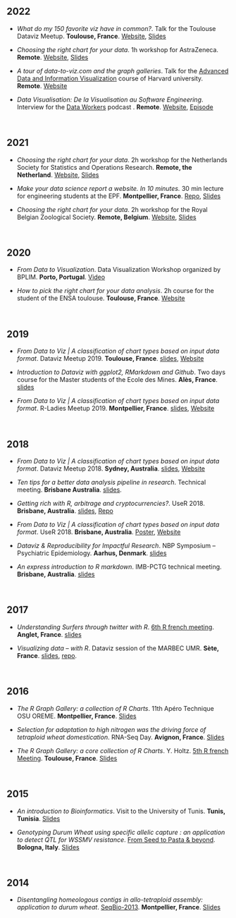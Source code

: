 ## 2022

- *What do my 150 favorite viz have in common?*. Talk for the Toulouse Dataviz Meetup. **Toulouse, France**. [Website](https://www.dataviz-inspiration.com), [Slides](https://github.com/holtzy/Talk/blob/master/2022/What-is-a-impactful-chart.pdf)

- *Choosing the right chart for your data*. 1h workshop for AstraZeneca. **Remote**. [Website](https://www.data-to-viz.com), [Slides](https://github.com/holtzy/Talk/blob/master/2022/Talk_AstraZeneca.pdf)

- *A tour of data-to-viz.com and the graph galleries*. Talk for the [Advanced Data and Information Visualization](https://www.hks.harvard.edu/courses/advanced-data-and-information-visualization) course of Harvard university. **Remote**. [Website](https://www.data-to-viz.com)

- *Data Visualisation: De la Visualisation au Software Engineering*. Interview for the [Data Workers](https://www.data-workers.com/podcast/) podcast . **Remote**. [Website](https://www.data-workers.com/podcast/), [Episode](https://www.data-workers.com/2022/02/03/14-data-visualisation-visualisation-software-engineering/)


<br>

## 2021

- *Choosing the right chart for your data*. 2h workshop for the Netherlands Society for Statistics and Operations Research. **Remote, the Netherland**. [Website](https://www.data-to-viz.com), [Slides](https://github.com/holtzy/Talk/blob/master/2021/Talk_NetherlandSocietyStatistics.pdf)

- *Make your data science report a website. In 10 minutes.* 30 min lecture for engineering students at the EPF. **Montpellier, France**. [Repo](https://github.com/holtzy/data_analysis_website), [Slides](https://github.com/holtzy/data_analysis_website)

- *Choosing the right chart for your data*. 2h workshop for the Royal Belgian Zoological Society. **Remote, Belgium**. [Website](https://www.data-to-viz.com), [Slides](https://github.com/holtzy/Talk/blob/master/2021/Talk_BelgianZooSociety.pdf)


<br>

## 2020
- *From Data to Visualization*. Data Visualization Workshop organized by BPLIM. **Porto, Portugal**. [Video](https://www.youtube.com/playlist?list=PLUZo4TFBklMYZhiVPzuV_Oxaqay2WbQIM)

- *How to pick the right chart for your data analysis*. 2h course for the student of the ENSA toulouse. **Toulouse, France**. [Website](https://www.data-to-viz.com)

<br>

## 2019

- *From Data to Viz | A classification of chart types based on input data format*. Dataviz Meetup 2019. **Toulouse, France**. [slides](https://github.com/holtzy/Talk/blob/master/2019/Talk_DatavizMeetup_Toulouse2019.pdf), [Website](https://www.data-to-viz.com)

- *Introduction to Dataviz with ggplot2, RMarkdown and Github*. Two days course for the Master students of the Ecole des Mines. **Alès, France**. [slides](https://www.yan-holtz.com/teaching)

- *From Data to Viz | A classification of chart types based on input data format*. R-Ladies Meetup 2019. **Montpellier, France**. [slides](https://github.com/holtzy/Talk/blob/master/2019/Talk_DatavizMeetup_Montpellier2019.pdf), [Website](https://www.data-to-viz.com)

<br>

## 2018

- *From Data to Viz | A classification of chart types based on input data format*. Dataviz Meetup 2018. **Sydney, Australia**. [slides](https://github.com/holtzy/Talk/blob/master/2018/Talk_DatavizMeetup_Sydney2018.pdf), [Website](https://www.data-to-viz.com)

- *Ten tips for a better data analysis pipeline in research*. Technical meeting. **Brisbane Australia**. [slides](https://github.com/holtzy/Talk/blob/master/2018/Talk_YanHoltz_QBI_August2018.pdf).

- *Getting rich with R, arbitrage and cryptocurrencies?*. UseR 2018. **Brisbane, Australia**. [slides](https://github.com/holtzy/Talk/blob/master/2018/Talk_User2018_crypto.pdf), [Repo](https://github.com/holtzy/Crypto-Arbitrage)

- *From Data to Viz | A classification of chart types based on input data format*. UseR 2018. **Brisbane, Australia**. [Poster](https://www.data-to-viz.com/poster.html), [Website](https://www.data-to-viz.com)

- *Dataviz & Reproducibility for Impactful Research*. NBP Symposium – Psychiatric Epidemiology. **Aarhus, Denmark**. [slides](https://github.com/holtzy/Talk/blob/master/2018/Talk_YanHoltz_Aarhus2018.pdf)

- *An express introduction to R markdown*. IMB-PCTG technical meeting. **Brisbane, Australia**. [slides](https://github.com/holtzy/Talk/blob/master/2018/Introduction_to_Rmarkdown.pdf)

<br>

## 2017

- *Understanding Surfers through twitter with R*. [6th R french meeting](http://angletr2017.com). **Anglet, France**. [slides](https://github.com/holtzy/Talk/blob/master/2017/Holtz_LightTalk_RencontresR_2017.pdf)

- *Visualizing data – with R*. Dataviz session of the MARBEC UMR. **Sète, France**. [slides](https://holtzy.github.io/DatavizWithR_Sete_2017/#1), [repo](https://github.com/holtzy/DatavizWithR_Sete_2017).

<br>

## 2016

- *The R Graph Gallery: a collection of R Charts*. 11th Apéro Technique OSU OREME. **Montpellier, France**. [Slides](https://github.com/holtzy/Talk/blob/master/2016/Holtz_Talk_Atelier_technique_dec_2016.pdf)

- *Selection for adaptation to high nitrogen was the driving force of tetraploid wheat domestication*. RNA-Seq Day.  **Avignon, France**. [Slides](https://github.com/holtzy/Talk/blob/master/2016/talk_rnaseq_workshop_avignon_may_2016.pdf)

- *The R Graph Gallery: a core collection of R Charts*. Y. Holtz. [5th R french Meeting](). **Toulouse, France**. [Slides](https://github.com/holtzy/Talk/blob/master/2016/HoltzY_LightTalk_RencontresR_2016.pdf)

<br>

## 2015

- *An introduction to Bioinformatics*. Visit to the University of Tunis. **Tunis, Tunisia**. [Slides](https://github.com/holtzy/Talk/blob/master/2015/ngs_yh_vr_2015_tunis.pdf)

- *Genotyping Durum Wheat using specific allelic capture : an application to detect QTL for WSSMV resistance*. [From Seed to Pasta & beyond](http://www.fstp15.com/wp-content/uploads/2014/09/ROUND-TABLE-EXPO-3-GIUGNO1.pdf). **Bologna, Italy**. [Slides](https://github.com/holtzy/Talk/blob/master/2015/Presentation_from_BW_to_pasta_2015_05_Italia.pdf)

<br>

## 2014

- *Disentangling homeologous contigs in allo-tetraploid assembly: application to durum wheat*. [SeqBio-2013](http://www.gdr-bim.cnrs.fr/seqbio2013/). **Montpellier, France**.  [Slides](https://github.com/holtzy/Talk/blob/master/2014/recomb-CG-v_y.holtz.pdf)


